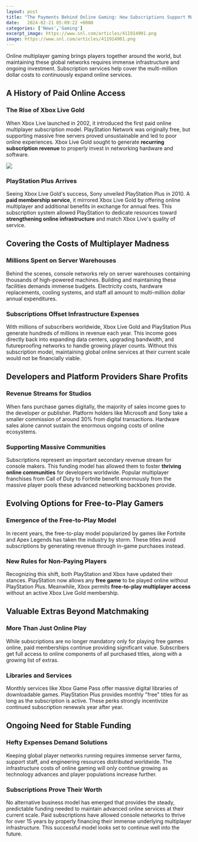 ```yaml
---
layout: post
title: "The Payments Behind Online Gaming: How Subscriptions Support Massive Multiplayer Networks"
date:   2024-02-21 05:09:22 +0000
categories: ['News','Gaming']
excerpt_image: https://www.snl.com/articles/411914901.png
image: https://www.snl.com/articles/411914901.png
---
```


Online multiplayer gaming brings players together around the world, but maintaining these global networks requires immense infrastructure and ongoing investment. Subscription services help cover the multi-million dollar costs to continuously expand online services. 
## A History of Paid Online Access
### **The Rise of Xbox Live Gold** 
When Xbox Live launched in 2002, it introduced the first paid online multiplayer subscription model. PlayStation Network was originally free, but supporting massive free servers proved unsustainable and led to poor online experiences. Xbox Live Gold sought to generate **recurring subscription revenue** to properly invest in networking hardware and software.

![](https://www.snl.com/articles/411914901.png)
### PlayStation Plus Arrives 
Seeing Xbox Live Gold's success, Sony unveiled PlayStation Plus in 2010. A **paid membership service**, it mirrored Xbox Live Gold by offering online multiplayer and additional benefits in exchange for annual fees. This subscription system allowed PlayStation to dedicate resources toward **strengthening online infrastructure** and match Xbox Live's quality of service. 
## Covering the Costs of Multiplayer Madness
### Millions Spent on Server Warehouses
Behind the scenes, console networks rely on server warehouses containing thousands of high-powered machines. Building and maintaining these facilities demands immense budgets. Electricity costs, hardware replacements, cooling systems, and staff all amount to multi-million dollar annual expenditures.
### Subscriptions Offset Infrastructure Expenses  
With millions of subscribers worldwide, Xbox Live Gold and PlayStation Plus generate hundreds of millions in revenue each year. This income goes directly back into expanding data centers, upgrading bandwidth, and futureproofing networks to handle growing player counts. Without this subscription model, maintaining global online services at their current scale would not be financially viable.
## Developers and Platform Providers Share Profits
### Revenue Streams for Studios 
When fans purchase games digitally, the majority of sales income goes to the developer or publisher. Platform holders like Microsoft and Sony take a smaller commission of around 30% from digital transactions. Hardware sales alone cannot sustain the enormous ongoing costs of online ecosystems.
### Supporting Massive Communities  
Subscriptions represent an important secondary revenue stream for console makers. This funding model has allowed them to foster **thriving online communities** for developers worldwide. Popular multiplayer franchises from Call of Duty to Fortnite benefit enormously from the massive player pools these advanced networking backbones provide.
## Evolving Options for Free-to-Play Gamers
### Emergence of the Free-to-Play Model
In recent years, the free-to-play model popularized by games like Fortnite and Apex Legends has taken the industry by storm. These titles avoid subscriptions by generating revenue through in-game purchases instead. 
### New Rules for Non-Paying Players  
Recognizing this shift, both PlayStation and Xbox have updated their stances. PlayStation now allows any **free game** to be played online without PlayStation Plus. Meanwhile, Xbox permits **free-to-play multiplayer access** without an active Xbox Live Gold membership.
## Valuable Extras Beyond Matchmaking  
### More Than Just Online Play
While subscriptions are no longer mandatory only for playing free games online, paid memberships continue providing significant value. Subscribers get full access to online components of all purchased titles, along with a growing list of extras.
### Libraries and Services 
Monthly services like Xbox Game Pass offer massive digital libraries of downloadable games. PlayStation Plus provides monthly "free" titles for as long as the subscription is active. These perks strongly incentivize continued subscription renewals year after year.
## Ongoing Need for Stable Funding
### Hefty Expenses Demand Solutions
Keeping global player networks running requires immense server farms, support staff, and engineering resources distributed worldwide. The infrastructure costs of online gaming will only continue growing as technology advances and player populations increase further. 
### Subscriptions Prove Their Worth
No alternative business model has emerged that provides the steady, predictable funding needed to maintain advanced online services at their current scale. Paid subscriptions have allowed console networks to thrive for over 15 years by properly financing their immense underlying multiplayer infrastructure. This successful model looks set to continue well into the future.